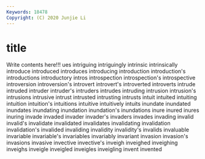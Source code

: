 ```yaml
---
Keywords: 18478
Copyright: (C) 2020 Junjie Li
---
```


# title

Write contents here!!!
ues 
intriguing 
intriguingly 
intrinsic
intrinsically 
introduce 
introduced 
introduces 
introducing 
introduction 
introduction's 
introductions 
introductory 
intros
introspection 
introspection's 
introspective 
introversion 
introversion's 
introvert 
introvert's 
introverted 
introverts 
intrude
intruded 
intruder 
intruder's 
intruders 
intrudes 
intruding 
intrusion 
intrusion's 
intrusions 
intrusive
intrust 
intrusted 
intrusting 
intrusts 
intuit 
intuited 
intuiting 
intuition 
intuition's 
intuitions
intuitive 
intuitively 
intuits 
inundate 
inundated 
inundates 
inundating 
inundation 
inundation's 
inundations
inure 
inured 
inures 
inuring 
invade 
invaded 
invader 
invader's 
invaders 
invades
invading 
invalid 
invalid's 
invalidate 
invalidated 
invalidates 
invalidating 
invalidation 
invalidation's 
invalided
invaliding 
invalidity 
invalidity's 
invalids 
invaluable 
invariable 
invariable's 
invariables 
invariably 
invariant
invasion 
invasion's 
invasions 
invasive 
invective 
invective's 
inveigh 
inveighed 
inveighing 
inveighs
inveigle 
inveigled 
inveigles 
inveigling 
invent 
invented 
